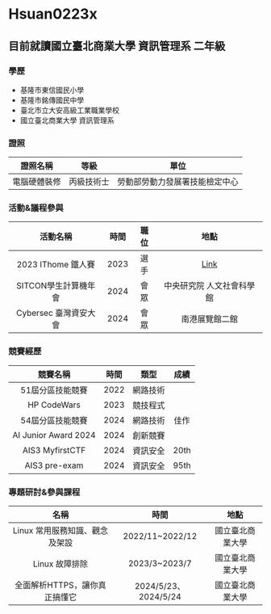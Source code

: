 # Hsuan0223x
## 目前就讀國立臺北商業大學 資訊管理系 二年級
### 學歷
* 基隆市東信國民小學
* 基隆市銘傳國民中學
* 臺北市立大安高級工業職業學校
* 國立臺北商業大學 資訊管理系

### 證照
|   證照名稱   |    等級    |              單位              |
|:------------:|:----------:|:------------------------------:|
| 電腦硬體裝修 | 丙級技術士 | 勞動部勞動力發展署技能檢定中心 |

### 活動&議程參與
|       活動名稱        | 時間 | 職位 |                               地點                               |
|:---------------------:|:----:|:----:|:----------------------------------------------------------------:|
|  2023 IThome 鐵人賽   | 2023 | 選手 | [Link](https://ithelp.ithome.com.tw/users/20162377/ironman/6618) |
| SITCON學⽣計算機年會  | 2024 | 會眾 |                    中央研究院 人文社會科學館                     |
| Cybersec 臺灣資安大會 | 2024 | 會眾 |                          南港展覽館二館                          |
### 競賽經歷

|       競賽名稱       | 時間 |   類型   | 成績 |
|:--------------------:|:----:|:--------:|:----:|
|   51屆分區技能競賽   | 2022 | 網路技術 |      |
|     HP CodeWars      | 2023 | 競技程式 |      |
|   54屆分區技能競賽   | 2024 | 網路技術 | 佳作 |
| AI Junior Award 2024 | 2024 | 創新競賽 |      |
|   AIS3 MyfirstCTF    | 2024 | 資訊安全 | 20th |
|    AIS3 pre-exam     | 2024 | 資訊安全 | 95th |
### 專題研討&參與課程


|              名稱              |         時間         |       地點       |
|:------------------------------:|:--------------------:|:----------------:|
| Linux 常用服務知識、觀念及架設 |   2022/11~2022/12    | 國立臺北商業大學 |
|         Linux 故障排除         |    2023/3~2023/7     | 國立臺北商業大學 |
| 全面解析HTTPS，讓你真正搞懂它  | 2024/5/23、2024/5/24 | 國立臺北商業大學 |